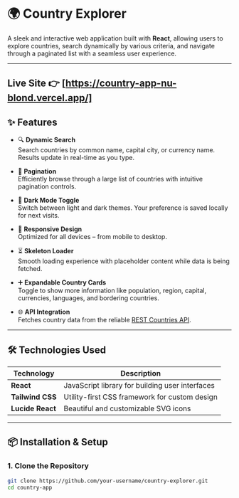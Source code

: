 # 🌍 Country Explorer

A sleek and interactive web application built with **React**, allowing users to explore countries, search dynamically by various criteria, and navigate through a paginated list with a seamless user experience.

---
Live Site 👉 [https://country-app-nu-blond.vercel.app/]
---

## ✨ Features

- 🔍 **Dynamic Search**  
  Search countries by common name, capital city, or currency name. Results update in real-time as you type.

- 📄 **Pagination**  
  Efficiently browse through a large list of countries with intuitive pagination controls.

- 🌙 **Dark Mode Toggle**  
  Switch between light and dark themes. Your preference is saved locally for next visits.

- 📱 **Responsive Design**  
  Optimized for all devices – from mobile to desktop.

- ⏳ **Skeleton Loader**  
  Smooth loading experience with placeholder content while data is being fetched.

- ➕ **Expandable Country Cards**  
  Toggle to show more information like population, region, capital, currencies, languages, and bordering countries.

- 🌐 **API Integration**  
  Fetches country data from the reliable [REST Countries API](https://restcountries.com/).

---

## 🛠️ Technologies Used

| Technology     | Description                                         |
|----------------|-----------------------------------------------------|
| **React**      | JavaScript library for building user interfaces     |
| **Tailwind CSS** | Utility-first CSS framework for custom design     |
| **Lucide React** | Beautiful and customizable SVG icons              |

---

## 📦 Installation & Setup

### 1. Clone the Repository

```bash
git clone https://github.com/your-username/country-explorer.git
cd country-app
